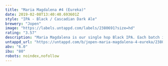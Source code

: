 ```yaml
---
title: "Maria Magdalena #4 (Eureka)"
date: 2019-02-08T13:40:40.693601Z
style: "IPA - Black / Cascadian Dark Ale"
brewery: "Jopen"
image: "https://labels.untappd.com/labels/2380691?size=hd"
rating: "3.57"
description: "Maria Magdalena is our single hop Black IPA. Each batch is brewed as a single hop IPA. This 4th batch is brewed with Eureka hop. Eureka gives her some peach fruityness, but also a herbal and earthy touch, with some pine in the end of the taste."
untappd_url: "https://untappd.com/b/jopen-maria-magdalena-4-eureka/2380691"
abv: "6.0"
ibu: "80"
robots: noindex,nofollow
---
```

